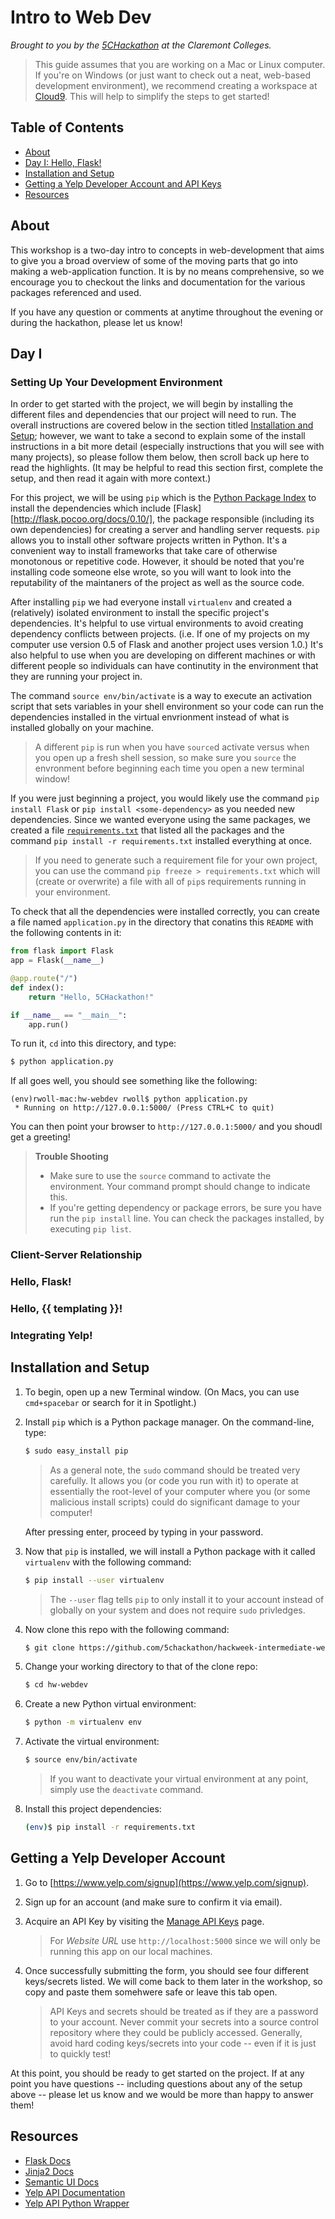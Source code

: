 Intro to Web Dev
================

*Brought to you by the [5CHackathon](http://5chackathon.com) at the Claremont
Colleges.*

> This guide assumes that you are working on a Mac or Linux computer. If you're
> on Windows (or just want to check out a neat, web-based development environment),
> we recommend creating a workspace at [Cloud9](https://c9.io/). This will help
> to simplify the steps to get started!

## Table of Contents

- [About](#about)
- [Day I: Hello, Flask!](#day-i)
- [Installation and Setup](#installation-and-setup)
- [Getting a Yelp Developer Account and API Keys](#getting-a-yelp-developer-account)
- [Resources](#resources)

## About

This workshop is a two-day intro to concepts in web-development that aims to give
you a broad overview of some of the moving parts that go into making a web-application
function. It is by no means comprehensive, so we encourage you to checkout
the links and documentation for the various packages referenced and used.

If you have any question or comments at anytime throughout the evening or during
the hackathon, please let us know!


## Day I

### Setting Up Your Development Environment

In order to get started with the project, we will begin by installing the different
files and dependencies that our project will need to run. The overall instructions
are covered below in the section titled [Installation and Setup](#installation-and-setup);
however, we want to take a second to explain some of the install instructions
in a bit more detail (especially instructions that you will see with many projects),
so please follow them below, then scroll back up here to read the highlights.
(It may be helpful to read this section first, complete the setup, and then read
it again with more context.)

For this project, we will be using `pip` which is the [Python Package Index](https://pypi.python.org/pypi)
to install the dependencies which include [Flask][http://flask.pocoo.org/docs/0.10/],
the package responsible (including its own dependencies) for creating a server and
handling  server requests. `pip` allows
you to install other software projects written in Python. It's a convenient
way to install frameworks that take care of otherwise monotonous or repetitive
code. However, it should be noted that you're installing code someone else wrote,
so you will want to look into the reputability of the maintaners of the project as
well as the source code.

After installing `pip` we had everyone install `virtualenv` and created a
(relatively) isolated environment to install the specific project's dependencies.
It's helpful to use virtual environments to avoid creating dependency conflicts
between projects. (i.e. If one of my projects on my computer use version 0.5 of
Flask and another project uses version 1.0.) It's also helpful to use when you
are developing on different machines or with different people so individuals can
have continutity in the environment that they are running your project in.

The command `source env/bin/activate` is a way to execute an activation script
that sets variables in your shell environment so your code can run the dependencies
installed in the virtual envrionment instead of what is installed globally on your
machine.

> A different `pip` is run when you have `source`d activate versus when
> you open up a fresh shell session, so make sure you `source` the envronment
> before beginning each time you open a new terminal window!

If you were just beginning a project, you would likely use the command `pip install Flask`
or `pip install <some-dependency>` as you needed new dependencies. Since we wanted
everyone using the same packages, we created a file [`requirements.txt`](/requirements.txt)
that listed all the packages and the command `pip install -r requirements.txt`
installed everything at once.

> If you need to generate such a requirement file for your own project, you can
> use the command `pip freeze > requirements.txt` which will (create or overwrite)
> a file with all of `pip`s requirements running in your environment.

To check that all the dependencies were installed correctly, you can create
a file named `application.py` in the directory that conatins this `README` with
the following contents in it:

```python
from flask import Flask
app = Flask(__name__)

@app.route("/")
def index():
    return "Hello, 5CHackathon!"

if __name__ == "__main__":
    app.run()
```

To run it, `cd` into this directory, and type:

```bash
$ python application.py
```

If all goes well, you should see something like the following:

```
(env)rwoll-mac:hw-webdev rwoll$ python application.py
 * Running on http://127.0.0.1:5000/ (Press CTRL+C to quit)
```

You can then point your browser to `http://127.0.0.1:5000/` and you shoudl get
a greeting!

> **Trouble Shooting**
> - Make sure to use the `source` command to activate the environment. Your
>   command prompt should change to indicate this.
> - If you're getting dependency or package errors, be sure you have run
>   the `pip install` line. You can check the packages installed, by executing
>   `pip list`.

### Client-Server Relationship

### Hello, Flask!

### Hello, {{ templating }}!

### Integrating Yelp!


## Installation and Setup

1. To begin, open up a new Terminal window. (On Macs, you can use `cmd+spacebar`
   or search for it in Spotlight.)
2. Install `pip` which is a Python package manager. On the command-line, type:

   ```bash
   $ sudo easy_install pip
   ```

    > As a general note, the `sudo` command should be treated very carefully. It
    > allows you (or code you run with it) to operate at essentially the
    > root-level of your computer where you (or some malicious install scripts)
    > could do significant damage to your computer!

    After pressing enter, proceed by typing in your password.
3. Now that `pip` is installed, we will install a Python package with it called
   `virtualenv` with the following command:

   ```bash
   $ pip install --user virtualenv
   ```

   > The `--user` flag tells `pip` to only install it to your account instead of
   > globally on your system and does not require `sudo` privledges.

4. Now clone this repo with the following command:

   ```bash
   $ git clone https://github.com/5chackathon/hackweek-intermediate-webdev-sp2016.git hw-webdev
   ```
5. Change your working directory to that of the clone repo:

   ```bash
   $ cd hw-webdev
   ```
6. Create a new Python virtual environment:

   ```bash
   $ python -m virtualenv env
   ```

7. Activate the virtual environment:

   ```bash
   $ source env/bin/activate
   ```

   > If you want to deactivate your virtual environment at any point, simply
   > use the `deactivate` command.

8. Install this project dependencies:

   ```bash
   (env)$ pip install -r requirements.txt
   ```

## Getting a Yelp Developer Account

1. Go to [https://www.yelp.com/signup](https://www.yelp.com/signup).
2. Sign up for an account (and make sure to confirm it via email).
3. Acquire an API Key by visiting the [Manage API Keys](https://www.yelp.com/developers/manage_api_keys)
   page.

   > For *Website URL* use `http://localhost:5000` since we will only be
   > running this app on our local machines.

4. Once successfully submitting the form, you should see four different keys/secrets
   listed. We will come back to them later in the workshop, so copy and paste them
   somehwere safe or leave this tab open.

   > API Keys and secrets should be treated as if they are a password to your account.
   > Never commit your secrets into a source control repository where they
   > could be publicly accessed. Generally, avoid hard coding keys/secrets into
   > your code -- even if it is just to quickly test!

At this point, you should be ready to get started on the project. If at any point
you have questions -- including questions about any of the setup above -- please
let us know and we would be more than happy to answer them!

## Resources

- [Flask Docs][Flask]
- [Jinja2 Docs](http://jinja.pocoo.org/docs/dev/)
- [Semantic UI Docs](http://semantic-ui.com/)
- [Yelp API Documentation](https://www.yelp.com/developers/documentation/v2/overview)
- [Yelp API Python Wrapper](https://github.com/gfairchild/yelpapi)

[Flask]: http://flask.pocoo.org/docs/0.10/

